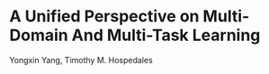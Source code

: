 # A Unified Perspective on Multi-Domain And Multi-Task Learning

Yongxin Yang, Timothy M. Hospedales